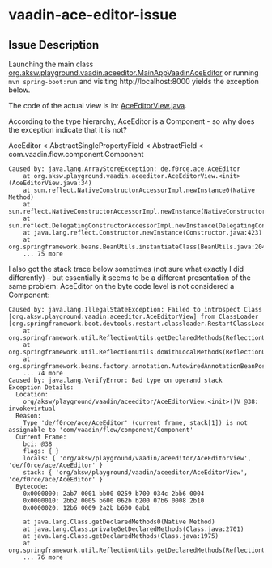 # vaadin-ace-editor-issue


## Issue Description

Launching the main class [org.aksw.playground.vaadin.aceeditor.MainAppVaadinAceEditor](src/main/java/org/aksw/playground/vaadin/aceeditor/MainAppVaadinAceEditor) or running `mvn spring-boot:run` and visiting http://localhost:8000 yields the exception below.

The code of the actual view is in: [AceEditorView.java](src/main/java/org/aksw/playground/vaadin/aceeditor/AceEditorView.java).

According to the type hierarchy, AceEditor is a Component - so why does the exception indicate that it is not?

AceEditor < AbstractSinglePropertyField < AbstractField < com.vaadin.flow.component.Component


```
Caused by: java.lang.ArrayStoreException: de.f0rce.ace.AceEditor
	at org.aksw.playground.vaadin.aceeditor.AceEditorView.<init>(AceEditorView.java:34)
	at sun.reflect.NativeConstructorAccessorImpl.newInstance0(Native Method)
	at sun.reflect.NativeConstructorAccessorImpl.newInstance(NativeConstructorAccessorImpl.java:62)
	at sun.reflect.DelegatingConstructorAccessorImpl.newInstance(DelegatingConstructorAccessorImpl.java:45)
	at java.lang.reflect.Constructor.newInstance(Constructor.java:423)
	at org.springframework.beans.BeanUtils.instantiateClass(BeanUtils.java:204)
	... 75 more
```



I also got the stack trace below sometimes (not sure what exactly I did differently) - but essentially it seems to be a different presentation of the same problem: AceEditor on the byte code level is not considered a Component:


```
Caused by: java.lang.IllegalStateException: Failed to introspect Class [org.aksw.playground.vaadin.aceeditor.AceEditorView] from ClassLoader [org.springframework.boot.devtools.restart.classloader.RestartClassLoader@5dbb9daa]
	at org.springframework.util.ReflectionUtils.getDeclaredMethods(ReflectionUtils.java:481)
	at org.springframework.util.ReflectionUtils.doWithLocalMethods(ReflectionUtils.java:321)
	at org.springframework.beans.factory.annotation.AutowiredAnnotationBeanPostProcessor.determineCandidateConstructors(AutowiredAnnotationBeanPostProcessor.java:267)
	... 74 more
Caused by: java.lang.VerifyError: Bad type on operand stack
Exception Details:
  Location:
    org/aksw/playground/vaadin/aceeditor/AceEditorView.<init>()V @38: invokevirtual
  Reason:
    Type 'de/f0rce/ace/AceEditor' (current frame, stack[1]) is not assignable to 'com/vaadin/flow/component/Component'
  Current Frame:
    bci: @38
    flags: { }
    locals: { 'org/aksw/playground/vaadin/aceeditor/AceEditorView', 'de/f0rce/ace/AceEditor' }
    stack: { 'org/aksw/playground/vaadin/aceeditor/AceEditorView', 'de/f0rce/ace/AceEditor' }
  Bytecode:
    0x0000000: 2ab7 0001 bb00 0259 b700 034c 2bb6 0004
    0x0000010: 2bb2 0005 b600 062b b200 07b6 0008 2b10
    0x0000020: 12b6 0009 2a2b b600 0ab1               

	at java.lang.Class.getDeclaredMethods0(Native Method)
	at java.lang.Class.privateGetDeclaredMethods(Class.java:2701)
	at java.lang.Class.getDeclaredMethods(Class.java:1975)
	at org.springframework.util.ReflectionUtils.getDeclaredMethods(ReflectionUtils.java:463)
	... 76 more
```


